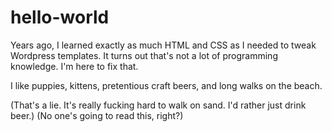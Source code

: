 # hello-world
Years ago, I learned exactly as much HTML and CSS as I needed to tweak Wordpress templates. It turns out that's not a lot of programming knowledge. I'm here to fix that.

I like puppies, kittens, pretentious craft beers, and long walks on the beach.

(That's a lie. It's really fucking hard to walk on sand. I'd rather just drink beer.) (No one's going to read this, right?)
